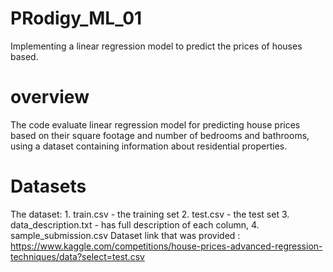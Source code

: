 # PRodigy_ML_01
Implementing a linear regression model to predict the prices of houses based.
# overview
The code evaluate linear regression model for predicting house prices based on their square footage and number of bedrooms and bathrooms, using a dataset containing information about residential properties.
# Datasets
The dataset: 1. train.csv - the training set 2. test.csv - the test set 3. data_description.txt -  has full description of each column, 4. sample_submission.csv 
Dataset link that was provided : https://www.kaggle.com/competitions/house-prices-advanced-regression-techniques/data?select=test.csv
